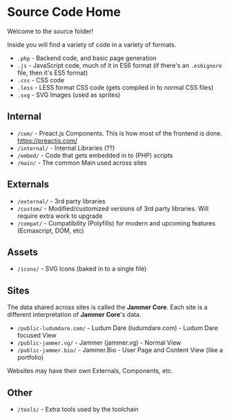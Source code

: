# Source Code Home

Welcome to the source folder!

Inside you will find a variety of code in a variety of formats.

* `.php` - Backend code, and basic page generation
* `.js` - JavaScript code, much of it in ES6 format (if there's an `.es6ignore` file, then it's ES5 format)
* `.css` - CSS code
* `.less` - LESS format CSS code (gets compiled in to normal CSS files)
* `.svg` - SVG Images (used as sprites)

## Internal

* `/com/` - Preact.js Components. This is how most of the frontend is done. https://preactjs.com/
* `/internal/` - Internal Libraries (??)
* `/embed/` - Code that gets embedded in to (PHP) scripts
* `/main/` - The common Main used across sites

## Externals

* `/external/` - 3rd party libraries
* `/custom/` - Modified/customized versions of 3rd party libraries. Will require extra work to upgrade
* `/compat/` - Compatibility (Polyfills) for modern and upcoming features (Ecmascript, DOM, etc)

## Assets

* `/icons/` - SVG Icons (baked in to a single file)

## Sites
The data shared across sites is called the **Jammer Core**. Each site is a different interpretation of **Jammer Core**'s data.

* `/public-ludumdare.com/` - Ludum Dare (ludumdare.com) - Ludum Dare focused View
* `/public-jammer.vg/` - Jammer (jammer.vg) - Normal View
* `/public-jammer.bio/` - Jammer.Bio - User Page and Content View (like a portfolio)

Websites may have their own Externals, Components, etc.

## Other
* `/tools/` - Extra tools used by the toolchain
